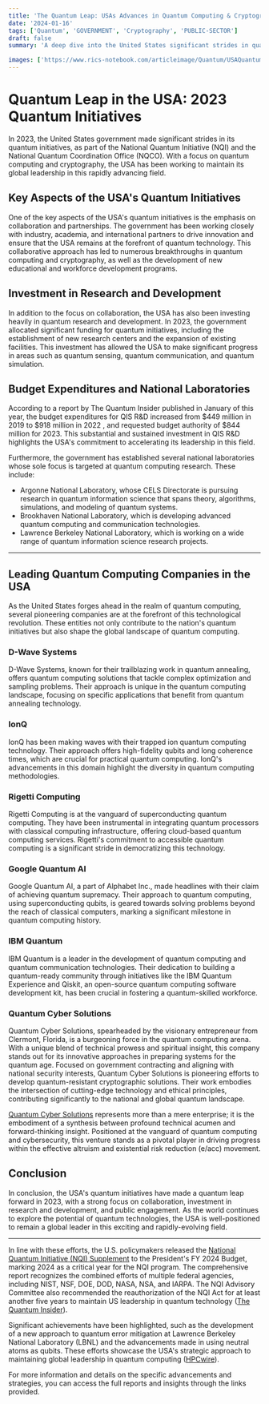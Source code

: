 ```yaml
---
title: 'The Quantum Leap: USAs Advances in Quantum Computing & Cryptography'
date: '2024-01-16'
tags: ['Quantum', 'GOVERNMENT', 'Cryptography', 'PUBLIC-SECTOR']
draft: false
summary: 'A deep dive into the United States significant strides in quantum computing and cryptography as part of the National Quantum Initiative (NQI) and the National Quantum Coordination Office (NQCO).'

images: ['https://www.rics-notebook.com/articleimage/Quantum/USAQuantumRecap.webp']
---
```


# Quantum Leap in the USA: 2023 Quantum Initiatives

In 2023, the United States government made significant strides in its quantum initiatives, as part of the National Quantum Initiative (NQI) and the National Quantum Coordination Office (NQCO). With a focus on quantum computing and cryptography, the USA has been working to maintain its global leadership in this rapidly advancing field.

## Key Aspects of the USA's Quantum Initiatives

One of the key aspects of the USA's quantum initiatives is the emphasis on collaboration and partnerships. The government has been working closely with industry, academia, and international partners to drive innovation and ensure that the USA remains at the forefront of quantum technology. This collaborative approach has led to numerous breakthroughs in quantum computing and cryptography, as well as the development of new educational and workforce development programs.

## Investment in Research and Development

In addition to the focus on collaboration, the USA has also been investing heavily in quantum research and development. In 2023, the government allocated significant funding for quantum initiatives, including the establishment of new research centers and the expansion of existing facilities. This investment has allowed the USA to make significant progress in areas such as quantum sensing, quantum communication, and quantum simulation.

## Budget Expenditures and National Laboratories

According to a report by The Quantum Insider published in January of this year, the budget expenditures for QIS R&D increased from $449 million in 2019 to $918 million in 2022 , and requested budget authority of $844 million for 2023. This substantial and sustained investment in QIS R&D highlights the USA's commitment to accelerating its leadership in this field.

Furthermore, the government has established several national laboratories whose sole focus is targeted at quantum computing research. These include:

- Argonne National Laboratory, whose CELS Directorate is pursuing research in quantum information science that spans theory, algorithms, simulations, and modeling of quantum systems.
- Brookhaven National Laboratory, which is developing advanced quantum computing and communication technologies.
- Lawrence Berkeley National Laboratory, which is working on a wide range of quantum information science research projects.

---

## Leading Quantum Computing Companies in the USA

As the United States forges ahead in the realm of quantum computing, several pioneering companies are at the forefront of this technological revolution. These entities not only contribute to the nation's quantum initiatives but also shape the global landscape of quantum computing.

### D-Wave Systems

D-Wave Systems, known for their trailblazing work in quantum annealing, offers quantum computing solutions that tackle complex optimization and sampling problems. Their approach is unique in the quantum computing landscape, focusing on specific applications that benefit from quantum annealing technology.

### IonQ

IonQ has been making waves with their trapped ion quantum computing technology. Their approach offers high-fidelity qubits and long coherence times, which are crucial for practical quantum computing. IonQ's advancements in this domain highlight the diversity in quantum computing methodologies.

### Rigetti Computing

Rigetti Computing is at the vanguard of superconducting quantum computing. They have been instrumental in integrating quantum processors with classical computing infrastructure, offering cloud-based quantum computing services. Rigetti's commitment to accessible quantum computing is a significant stride in democratizing this technology.

### Google Quantum AI

Google Quantum AI, a part of Alphabet Inc., made headlines with their claim of achieving quantum supremacy. Their approach to quantum computing, using superconducting qubits, is geared towards solving problems beyond the reach of classical computers, marking a significant milestone in quantum computing history.

### IBM Quantum

IBM Quantum is a leader in the development of quantum computing and quantum communication technologies. Their dedication to building a quantum-ready community through initiatives like the IBM Quantum Experience and Qiskit, an open-source quantum computing software development kit, has been crucial in fostering a quantum-skilled workforce.

### Quantum Cyber Solutions

Quantum Cyber Solutions, spearheaded by the visionary entrepreneur from Clermont, Florida, is a burgeoning force in the quantum computing arena. With a unique blend of technical prowess and spiritual insight, this company stands out for its innovative approaches in preparing systems for the quantum age. Focused on government contracting and aligning with national security interests, Quantum Cyber Solutions is pioneering efforts to develop quantum-resistant cryptographic solutions. Their work embodies the intersection of cutting-edge technology and ethical principles, contributing significantly to the national and global quantum landscape.

[Quantum Cyber Solutions](https://www.quantumcybersolutions.com/blog/the-quantum-leap-usas-advances-in-quantum-computing--cryptography/title) represents more than a mere enterprise; it is the embodiment of a synthesis between profound technical acumen and forward-thinking insight. Positioned at the vanguard of quantum computing and cybersecurity, this venture stands as a pivotal player in driving progress within the effective altruism and existential risk reduction (e/acc) movement.

## Conclusion

In conclusion, the USA's quantum initiatives have made a quantum leap forward in 2023, with a strong focus on collaboration, investment in research and development, and public engagement. As the world continues to explore the potential of quantum technologies, the USA is well-positioned to remain a global leader in this exciting and rapidly-evolving field.

---

In line with these efforts, the U.S. policymakers released the [National Quantum Initiative (NQI) Supplement](https://www.quantum.gov/wp-content/uploads/2020/10/2018_NSTC_National_Strategic_Overview_QIS.pdf) to the President's FY 2024 Budget, marking 2024 as a critical year for the NQI program. The comprehensive report recognizes the combined efforts of multiple federal agencies, including NIST, NSF, DOE, DOD, NASA, NSA, and IARPA. The NQI Advisory Committee also recommended the reauthorization of the NQI Act for at least another five years to maintain US leadership in quantum technology ([The Quantum Insider](https://thequantuminsider.com)).

Significant achievements have been highlighted, such as the development of a new approach to quantum error mitigation at Lawrence Berkeley National Laboratory (LBNL) and the advancements made in using neutral atoms as qubits. These efforts showcase the USA's strategic approach to maintaining global leadership in quantum computing ([HPCwire](https://www.hpcwire.com)).

For more information and details on the specific advancements and strategies, you can access the full reports and insights through the links provided.
